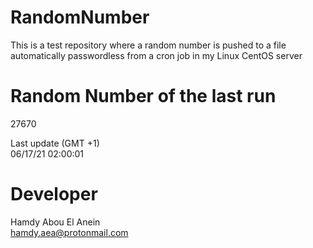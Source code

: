 # RandomNumber    
This is a test repository where a random number is pushed to a file automatically passwordless from a cron job in my Linux CentOS server    
# Random Number of the last run   
27670
      
Last update (GMT +1)    
06/17/21 02:00:01
# Developer    
Hamdy Abou El Anein   
hamdy.aea@protonmail.com
